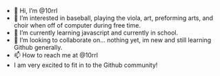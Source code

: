- 👋 Hi, I’m @10rrl
- 👀 I’m interested in baseball, playing the viola, art, preforming arts, and choir when off of computer during free time.
- 🌱 I’m currently learning javascript and currently in school.
- 💞️ I’m looking to collaborate on... nothing yet, im new and still learning Github generally.
- 📫 How to reach me at @10rrl
-    I am very excited to fit in to the Github community!

<!---
10rrl/10rrl is a ✨ special ✨ repository because its `README.md` (this file) appears on your GitHub profile.
You can click the Preview link to take a look at your changes.
--->
